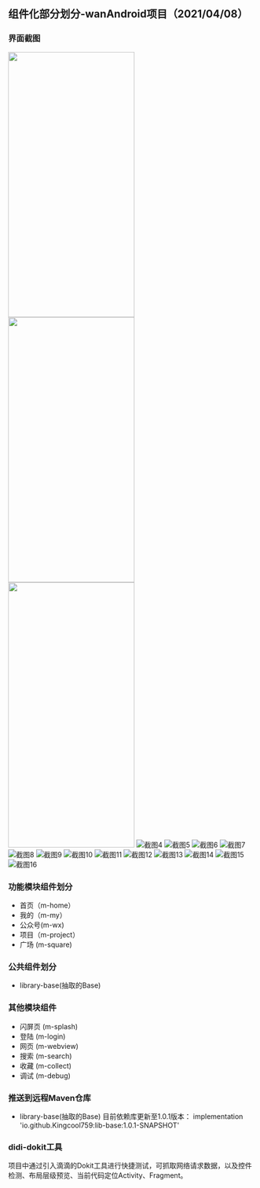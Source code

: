 ## 组件化部分划分-wanAndroid项目（2021/04/08）

### 界面截图
<img src="https://github.com/Kingcool759/Project_Images/blob/main/wanAndroid/img1.jpg" width="257" height="540"><img src="https://github.com/Kingcool759/Project_Images/blob/main/wanAndroid/img2.jpg" width="257" height="540"><img src="https://github.com/Kingcool759/Project_Images/blob/main/wanAndroid/img3.jpg" width="257" height="540"/>
![截图4](https://github.com/Kingcool759/Project_Images/blob/main/wanAndroid/img4.jpg)
![截图5](https://github.com/Kingcool759/Project_Images/blob/main/wanAndroid/img5.jpg)
![截图6](https://github.com/Kingcool759/Project_Images/blob/main/wanAndroid/img6.jpg)
![截图7](https://github.com/Kingcool759/Project_Images/blob/main/wanAndroid/img7.jpg)
![截图8](https://github.com/Kingcool759/Project_Images/blob/main/wanAndroid/img8.jpg)
![截图9](https://github.com/Kingcool759/Project_Images/blob/main/wanAndroid/img9.jpg)
![截图10](https://github.com/Kingcool759/Project_Images/blob/main/wanAndroid/img10.jpg)
![截图11](https://github.com/Kingcool759/Project_Images/blob/main/wanAndroid/img11.jpg)
![截图12](https://github.com/Kingcool759/Project_Images/blob/main/wanAndroid/img12.jpg)
![截图13](https://github.com/Kingcool759/Project_Images/blob/main/wanAndroid/img13.jpg)
![截图14](https://github.com/Kingcool759/Project_Images/blob/main/wanAndroid/img14.jpg)
![截图15](https://github.com/Kingcool759/Project_Images/blob/main/wanAndroid/img15.jpg)
![截图16](https://github.com/Kingcool759/Project_Images/blob/main/wanAndroid/img16.jpg)

### 功能模块组件划分
- 首页（m-home）
- 我的（m-my）
- 公众号(m-wx)
- 项目（m-project）
- 广场 (m-square)
### 公共组件划分
- library-base(抽取的Base)
### 其他模块组件
- 闪屏页 (m-splash)
- 登陆 (m-login)
- 网页 (m-webview)
- 搜索 (m-search)
- 收藏 (m-collect)
- 调试 (m-debug)
### 推送到远程Maven仓库
- library-base(抽取的Base)
目前依赖库更新至1.0.1版本：
implementation 'io.github.Kingcool759:lib-base:1.0.1-SNAPSHOT'

### didi-dokit工具
项目中通过引入滴滴的Dokit工具进行快捷测试，可抓取网络请求数据，以及控件检测、布局层级预览、当前代码定位Activity、Fragment。